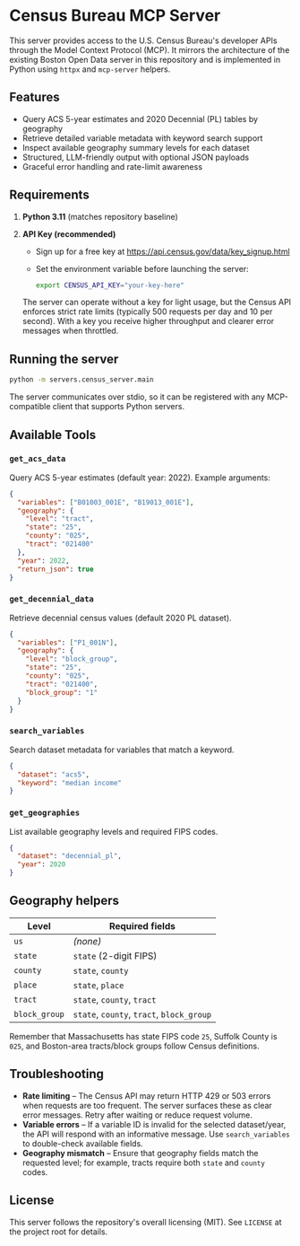 # Census Bureau MCP Server

This server provides access to the U.S. Census Bureau's developer APIs through the Model Context Protocol (MCP). It mirrors the architecture of the existing Boston Open Data server in this repository and is implemented in Python using `httpx` and `mcp-server` helpers.

## Features

- Query ACS 5-year estimates and 2020 Decennial (PL) tables by geography
- Retrieve detailed variable metadata with keyword search support
- Inspect available geography summary levels for each dataset
- Structured, LLM-friendly output with optional JSON payloads
- Graceful error handling and rate-limit awareness

## Requirements

1. **Python 3.11** (matches repository baseline)
2. **API Key (recommended)**
   - Sign up for a free key at <https://api.census.gov/data/key_signup.html>
   - Set the environment variable before launching the server:

     ```bash
     export CENSUS_API_KEY="your-key-here"
     ```

   The server can operate without a key for light usage, but the Census API enforces strict rate limits (typically 500 requests per day and 10 per second). With a key you receive higher throughput and clearer error messages when throttled.

## Running the server

```bash
python -m servers.census_server.main
```

The server communicates over stdio, so it can be registered with any MCP-compatible client that supports Python servers.

## Available Tools

### `get_acs_data`
Query ACS 5-year estimates (default year: 2022). Example arguments:

```json
{
  "variables": ["B01003_001E", "B19013_001E"],
  "geography": {
    "level": "tract",
    "state": "25",
    "county": "025",
    "tract": "021400"
  },
  "year": 2022,
  "return_json": true
}
```

### `get_decennial_data`
Retrieve decennial census values (default 2020 PL dataset).

```json
{
  "variables": ["P1_001N"],
  "geography": {
    "level": "block_group",
    "state": "25",
    "county": "025",
    "tract": "021400",
    "block_group": "1"
  }
}
```

### `search_variables`
Search dataset metadata for variables that match a keyword.

```json
{
  "dataset": "acs5",
  "keyword": "median income"
}
```

### `get_geographies`
List available geography levels and required FIPS codes.

```json
{
  "dataset": "decennial_pl",
  "year": 2020
}
```

## Geography helpers

| Level         | Required fields                                                                  |
| ------------- | --------------------------------------------------------------------------------- |
| `us`          | *(none)*                                                                          |
| `state`       | `state` (2-digit FIPS)                                                            |
| `county`      | `state`, `county`                                                                 |
| `place`       | `state`, `place`                                                                  |
| `tract`       | `state`, `county`, `tract`                                                        |
| `block_group` | `state`, `county`, `tract`, `block_group`                                         |

Remember that Massachusetts has state FIPS code `25`, Suffolk County is `025`, and Boston-area tracts/block groups follow Census definitions.

## Troubleshooting

- **Rate limiting** – The Census API may return HTTP 429 or 503 errors when requests are too frequent. The server surfaces these as clear error messages. Retry after waiting or reduce request volume.
- **Variable errors** – If a variable ID is invalid for the selected dataset/year, the API will respond with an informative message. Use `search_variables` to double-check available fields.
- **Geography mismatch** – Ensure that geography fields match the requested level; for example, tracts require both `state` and `county` codes.

## License

This server follows the repository's overall licensing (MIT). See `LICENSE` at the project root for details.
